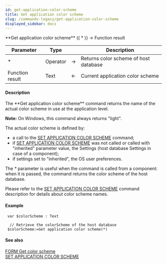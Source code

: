 ```yaml
---
id: get-application-color-scheme
title: Get application color scheme
slug: /commands-legacy/get-application-color-scheme
displayed_sidebar: docs
---
```


<!--REF #_command_.Get application color scheme.Syntax-->**Get application color scheme** {( * )} -> Function result<!-- END REF-->
<!--REF #_command_.Get application color scheme.Params-->
| Parameter | Type |  | Description |
| --- | --- | --- | --- |
| * | Operator | &rarr; | Returns color scheme of host database |
| Function result | Text | &larr; | Current application color scheme |

<!-- END REF-->

#### Description 

<!--REF #_command_.Get application color scheme.Summary-->The **Get application color scheme** command returns the name of the actual color scheme in use at the application level.<!-- END REF--> 

**Note:** On Windows, this command always returns "light".

The actual color scheme is defined by:

* a call to the [SET APPLICATION COLOR SCHEME](set-application-color-scheme.md) command;
* if [SET APPLICATION COLOR SCHEME](set-application-color-scheme.md) was not called or called with "inherited" parameter value, the Settings (host database Settings in case of a component);
* if settings set to "inherited", the OS user preferences.

The *\** parameter is useful when the command is called from a component: when it is passed, the command returns the color scheme of the host database. 

Please refer to the [SET APPLICATION COLOR SCHEME](set-application-color-scheme.md) command description for details about color scheme names. 

#### Example 

```4d
 var $colorScheme : Text
 
  // Retrieve the colorScheme of the host database
 $colorScheme:=Get application color scheme(*)
```

#### See also 

[FORM Get color scheme](form-get-color-scheme.md)  
[SET APPLICATION COLOR SCHEME](set-application-color-scheme.md)  